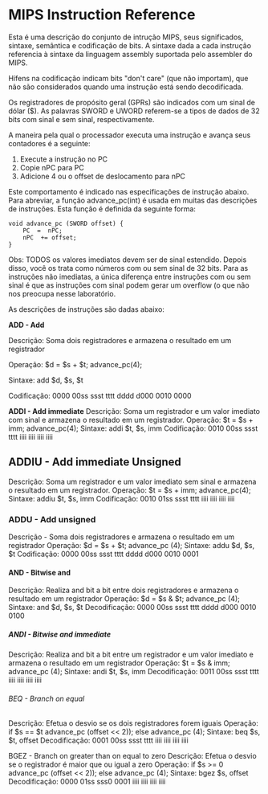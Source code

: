    # MIPS Instruction Reference
   
   Esta é uma descrição do conjunto de intrução MIPS, seus significados, sintaxe, semântica e codificação de bits. A sintaxe dada a cada instrução referencia à sintaxe da linguagem assembly suportada pelo assembler do MIPS. 

  Hífens na codificação indicam bits "don't care" (que não importam), que não são considerados quando uma instrução está sendo decodificada.  

Os registradores de propósito geral (GPRs) são indicados com um sinal de dólar ($). As palavras SWORD e UWORD referem-se a tipos de dados de 32 bits com sinal e sem sinal, respectivamente.

A maneira pela qual o processador executa uma instrução e avança seus contadores é a seguinte:

1. Execute a instrução no PC
2. Copie nPC para PC
3. Adicione 4 ou o offset de deslocamento para nPC

Este comportamento é indicado nas especificações de instrução abaixo. Para abreviar, a função advance_pc(int) é usada em muitas das descrições de instruções. Esta função é definida da seguinte forma:

	void advance_pc (SWORD offset) {   
		PC  =  nPC;  
		nPC  += offset;
	}

Obs: TODOS os valores imediatos devem ser de sinal estendido. Depois disso, você os trata como números com ou sem sinal de 32 bits. Para as instruções não imediatas, a única diferença entre instruções com ou sem sinal é que as instruções com sinal podem gerar um overflow (o que não nos preocupa nesse laboratório.

As descrições de instruções são dadas abaixo:

**ADD - Add** 
<p>Descrição:   Soma dois registradores e armazena o resultado em um registrador</p><p>Operação:   $d = $s + $t; advance_pc(4);</p><p>Sintaxe:    add $d, $s, $t</p><p>Codificação: 0000 00ss ssst tttt dddd d000 0010 0000</p>

**ADDI - Add immediate**
Descrição: Soma um registrador e um valor imediato com sinal e armazena o resultado em um registrador.
Operação: $t = $s + imm; advance_pc(4);
Sintaxe: addi $t, $s, imm
Codificação: 0010 00ss ssst tttt iiii iiii iiii iiii

## ADDIU - Add immediate Unsigned
Descrição: Soma um registrador e um valor imediato sem sinal e armazena o resultado em um registrador.
Operação: $t = $s + imm; advance_pc(4);
Sintaxe: addiu $t, $s, imm
Codificação: 0010 01ss ssst tttt iiii iiii iiii iiii
	
### ADDU - Add unsigned 
Descrição - Soma dois registradores e armazena o resultado em um registrador
Operação: $d = $s + $t; advance_pc (4); 
Sintaxe: addu $d, $s, $t 
Codificação: 0000 00ss ssst tttt dddd d000 0010 0001

#### AND - Bitwise and
Descrição: Realiza and bit a bit entre dois registradores e armazena o resultado em um registrador
Operação: $d = $s & $t; advance_pc (4); 
Sintaxe: and $d, $s, $t 
Decodificação: 0000 00ss ssst tttt dddd d000 0010 0100

##### ANDI - Bitwise and immediate
Descrição: Realiza and bit a bit entre um registrador e um valor imediato e armazena o resultado em um registrador
Operação: $t = $s & imm; advance_pc (4); 
Sintaxe: andi $t, $s, imm 
Decodificação: 0011 00ss ssst tttt iiii iiii iiii iiii	

###### BEQ - Branch on equal 
Descrição: Efetua o desvio se os dois registradores forem iguais
Operação:  if $s == $t advance_pc (offset << 2)); else advance_pc (4); 		Sintaxe: beq $s, $t, offset 
Decodificação: 0001 00ss ssst tttt iiii iiii iiii iiii

BGEZ - Branch on greater than on equal to zero 
Descrição: Efetua o desvio se o registrador é maior que ou igual a zero 
Operação: if $s >= 0 advance_pc (offset << 2)); else advance_pc (4); 		Sintaxe: bgez $s, offset 
Decodificação: 0000 01ss sss0 0001 iiii iiii iiii iiii

	
